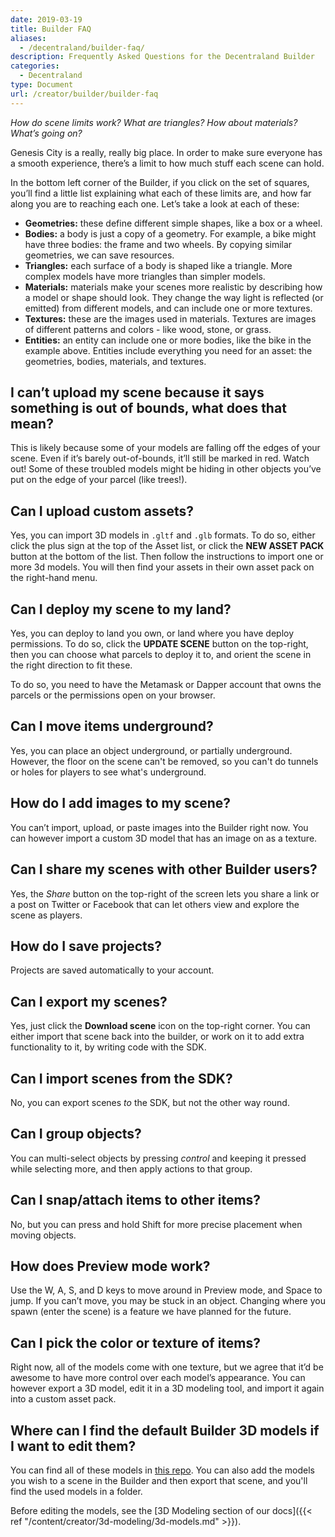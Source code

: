```yaml
---
date: 2019-03-19
title: Builder FAQ
aliases:
  - /decentraland/builder-faq/
description: Frequently Asked Questions for the Decentraland Builder
categories:
  - Decentraland
type: Document
url: /creator/builder/builder-faq
---
```


_How do scene limits work? What are triangles? How about materials? What’s going on?_

Genesis City is a really, really big place. In order to make sure everyone has a smooth experience, there’s a limit to how much stuff each scene can hold.

In the bottom left corner of the Builder, if you click on the set of squares, you’ll find a little list explaining what each of these limits are, and how far along you are to reaching each one. Let’s take a look at each of these:

- **Geometries:** these define different simple shapes, like a box or a wheel.
- **Bodies:** a body is just a copy of a geometry. For example, a bike might have three bodies: the frame and two wheels. By copying similar geometries, we can save resources.
- **Triangles:** each surface of a body is shaped like a triangle. More complex models have more triangles than simpler models.
- **Materials:** materials make your scenes more realistic by describing how a model or shape should look. They change the way light is reflected (or emitted) from different models, and can include one or more textures.
- **Textures:** these are the images used in materials. Textures are images of different patterns and colors - like wood, stone, or grass.
- **Entities:** an entity can include one or more bodies, like the bike in the example above. Entities include everything you need for an asset: the geometries, bodies, materials, and textures.

## I can’t upload my scene because it says something is out of bounds, what does that mean?

This is likely because some of your models are falling off the edges of your scene. Even if it’s barely out-of-bounds, it’ll still be marked in red. Watch out! Some of these troubled models might be hiding in other objects you’ve put on the edge of your parcel (like trees!).

## Can I upload custom assets?

Yes, you can import 3D models in `.gltf` and `.glb` formats. To do so, either click the plus sign at the top of the Asset list, or click the **NEW ASSET PACK** button at the bottom of the list. Then follow the instructions to import one or more 3d models. You will then find your assets in their own asset pack on the right-hand menu.

## Can I deploy my scene to my land?

Yes, you can deploy to land you own, or land where you have deploy permissions. To do so, click the **UPDATE SCENE** button on the top-right, then you can choose what parcels to deploy it to, and orient the scene in the right direction to fit these.

To do so, you need to have the Metamask or Dapper account that owns the parcels or the permissions open on your browser.

## Can I move items underground?

Yes, you can place an object underground, or partially underground. However, the floor on the scene can't be removed, so you can't do tunnels or holes for players to see what's underground.

## How do I add images to my scene?

You can’t import, upload, or paste images into the Builder right now. You can however import a custom 3D model that has an image on as a texture.

## Can I share my scenes with other Builder users?

Yes, the _Share_ button on the top-right of the screen lets you share a link or a post on Twitter or Facebook that can let others view and explore the scene as players.

## How do I save projects?

Projects are saved automatically to your account.

## Can I export my scenes?

Yes, just click the **Download scene** icon on the top-right corner. You can either import that scene back into the builder, or work on it to add extra functionality to it, by writing code with the SDK.

## Can I import scenes from the SDK?

No, you can export scenes _to_ the SDK, but not the other way round.

## Can I group objects?

You can multi-select objects by pressing _control_ and keeping it pressed while selecting more, and then apply actions to that group.

## Can I snap/attach items to other items?

No, but you can press and hold Shift for more precise placement when moving objects.

## How does Preview mode work?

Use the W, A, S, and D keys to move around in Preview mode, and Space to jump. If you can’t move, you may be stuck in an object. Changing where you spawn (enter the scene) is a feature we have planned for the future.

## Can I pick the color or texture of items?

Right now, all of the models come with one texture, but we agree that it’d be awesome to have more control over each model’s appearance. You can however export a 3D model, edit it in a 3D modeling tool, and import it again into a custom asset pack.

## Where can I find the default Builder 3D models if I want to edit them?

You can find all of these models in [this repo](https://github.com/decentraland/builder-assets/tree/master/assets). You can also add the models you wish to a scene in the Builder and then export that scene, and you'll find the used models in a folder.

Before editing the models, see the [3D Modeling section of our docs]({{< ref "/content/creator/3d-modeling/3d-models.md" >}}).
